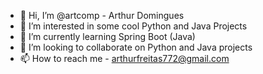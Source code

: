
- 👋 Hi, I’m @artcomp - Arthur Domingues
- 👀 I’m interested in some cool Python and  Java Projects
- 🌱 I’m currently learning Spring Boot (Java)
- 💞️ I’m looking to collaborate on Python and Java projects
- 📫 How to reach me - arthurfreitas772@gmail.com



<!---
artcomp/artcomp is a ✨ special ✨ repository because its `README.md` (this file) appears on your GitHub profile.
You can click the Preview link to take a look at your changes.
![Anurag's GitHub stats](https://github-readme-stats.vercel.app/api?username=artcomp&show_icons=true)
[![Top Langs](https://github-readme-stats.vercel.app/api/top-langs/?username=artcomp&layout=compact)](https://github.com/artcomp/github-readme-stats)

--->
